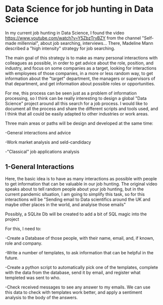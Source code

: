 # Data Science for job hunting in Data Science
In my current job hunting in Data Science, I found the video https://www.youtube.com/watch?v=Y5ZbzTryBZY from the channel "Self-made millennial", about job searching, interviews... There, Madeline Mann described a "high intensity" strategy for job searching.

The main goal of this strategy is to make as many personal interactions with colleagues as possible, in order to get advice about the role, position, and industry, and focus on some companies as a target, looking for interactions with employees of those companies, in a more or less random way, to get information about the "target" department, the managers or supervisors of that department, and get information about possible roles or opportunities.

For me, this process can be seen just as a problem of information processing, so I think can be really interesting to design a global "Data Science" project around all this search for a job process. I would like to document all the process and share the different scripts and tools used, and I think that all could be easily adapted to other industries or work areas.

Three main areas or paths will be design and developed at the same time:

-General interactions and advice

-Work market analysis and seld-candidacy

-"Classical" job applications analysis


## 1-General Interactions
Here, the basic idea is to have as many interactions as possible with people to get information that can be valuable in our job hunting. The original video speaks about to tell random people about your job hunting, but in the current pandemic situation, I am going to simplify this task, so for this interactions will be "Sending email to Data scientifics around the UK and maybe other places in the world, and analyise those emails"

Possibly, a SQLite Db will be created to add a bit of SQL magic into the project 

For this, I need to:

-Create a Database of those people, with their name, email, and, if known, role and company.

-Write a number of templates, to ask information that can be helpful in the future.

-Create a python script to automatically pick one of the templates, complete with the data from the database, send it by email, and register what templeted was sent to who. 

-Check received messages to see any answer to my emails. We can use this data to check with templates work better, and apply a sentiment analysis to the body of the answers.
